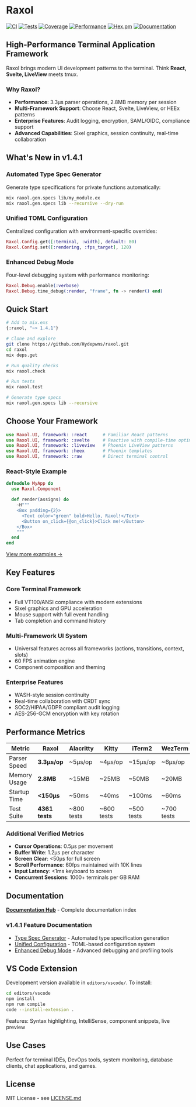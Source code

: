 # Raxol

[![CI](https://github.com/Hydepwns/raxol/workflows/CI/badge.svg)](https://github.com/Hydepwns/raxol/actions/workflows/ci.yml)
[![Tests](https://img.shields.io/badge/tests-4361-brightgreen.svg)](https://github.com/Hydepwns/raxol/actions)
[![Coverage](https://img.shields.io/badge/coverage-98.7%25-brightgreen.svg)](https://codecov.io/gh/Hydepwns/raxol)
[![Performance](https://img.shields.io/badge/parser-3.3μs%2Fop-blue.svg)](bench/README.md)
[![Hex.pm](https://img.shields.io/hexpm/v/raxol.svg)](https://hex.pm/packages/raxol)
[![Documentation](https://img.shields.io/badge/docs-hexdocs-purple.svg)](https://hexdocs.pm/raxol)

## High-Performance Terminal Application Framework

Raxol brings modern UI development patterns to the terminal. Think **React, Svelte, LiveView** meets tmux.

### Why Raxol?

- **Performance**: 3.3μs parser operations, 2.8MB memory per session
- **Multi-Framework Support**: Choose React, Svelte, LiveView, or HEEx patterns
- **Enterprise Features**: Audit logging, encryption, SAML/OIDC, compliance support
- **Advanced Capabilities**: Sixel graphics, session continuity, real-time collaboration

## What's New in v1.4.1

### Automated Type Spec Generator
Generate type specifications for private functions automatically:
```bash
mix raxol.gen.specs lib/my_module.ex
mix raxol.gen.specs lib --recursive --dry-run
```

### Unified TOML Configuration
Centralized configuration with environment-specific overrides:
```elixir
Raxol.Config.get([:terminal, :width], default: 80)
Raxol.Config.set([:rendering, :fps_target], 120)
```

### Enhanced Debug Mode
Four-level debugging system with performance monitoring:
```elixir
Raxol.Debug.enable(:verbose)
Raxol.Debug.time_debug(:render, "frame", fn -> render() end)
```

## Quick Start

```bash
# Add to mix.exs
{:raxol, "~> 1.4.1"}

# Clone and explore
git clone https://github.com/Hydepwns/raxol.git
cd raxol
mix deps.get

# Run quality checks
mix raxol.check

# Run tests
mix raxol.test

# Generate type specs
mix raxol.gen.specs lib --recursive
```

## Choose Your Framework

```elixir
use Raxol.UI, framework: :react      # Familiar React patterns
use Raxol.UI, framework: :svelte     # Reactive with compile-time optimization
use Raxol.UI, framework: :liveview   # Phoenix LiveView patterns
use Raxol.UI, framework: :heex       # Phoenix templates
use Raxol.UI, framework: :raw        # Direct terminal control
```

### React-Style Example
```elixir
defmodule MyApp do
  use Raxol.Component

  def render(assigns) do
    ~H"""
    <Box padding={2}>
      <Text color="green" bold>Hello, Raxol!</Text>
      <Button on_click={@on_click}>Click me!</Button>
    </Box>
    """
  end
end
```

[View more examples →](examples/README.md)

## Key Features

### Core Terminal Framework
- Full VT100/ANSI compliance with modern extensions
- Sixel graphics and GPU acceleration
- Mouse support with full event handling
- Tab completion and command history

### Multi-Framework UI System
- Universal features across all frameworks (actions, transitions, context, slots)
- 60 FPS animation engine
- Component composition and theming

### Enterprise Features
- WASH-style session continuity
- Real-time collaboration with CRDT sync
- SOC2/HIPAA/GDPR compliant audit logging
- AES-256-GCM encryption with key rotation

## Performance Metrics

| Metric       | Raxol         | Alacritty    | Kitty        | iTerm2       | WezTerm      |
|--------------|---------------|--------------|--------------|--------------|--------------|
| Parser Speed | **3.3μs/op**  | ~5μs/op      | ~4μs/op      | ~15μs/op     | ~6μs/op      |
| Memory Usage | **2.8MB**     | ~15MB        | ~25MB        | ~50MB        | ~20MB        |
| Startup Time | **<150μs**    | ~50ms        | ~40ms        | ~100ms       | ~60ms        |
| Test Suite   | **4361 tests**| ~800 tests   | ~600 tests   | ~500 tests   | ~700 tests   |

### Additional Verified Metrics
- **Cursor Operations**: 0.5μs per movement
- **Buffer Write**: 1.2μs per character
- **Screen Clear**: <50μs for full screen
- **Scroll Performance**: 60fps maintained with 10K lines
- **Input Latency**: <1ms keyboard to screen
- **Concurrent Sessions**: 1000+ terminals per GB RAM

## Documentation

**[Documentation Hub](docs/README.md)** - Complete documentation index

### v1.4.1 Feature Documentation
- [Type Spec Generator](doc/development/TYPE_SPEC_GENERATOR.md) - Automated type specification generation
- [Unified Configuration](doc/configuration/UNIFIED_CONFIG.md) - TOML-based configuration system
- [Enhanced Debug Mode](doc/development/DEBUG_MODE.md) - Advanced debugging and profiling tools

## VS Code Extension

Development version available in `editors/vscode/`. To install:

```bash
cd editors/vscode
npm install
npm run compile
code --install-extension .
```

Features: Syntax highlighting, IntelliSense, component snippets, live preview

## Use Cases

Perfect for terminal IDEs, DevOps tools, system monitoring, database clients, chat applications, and games.

## License

MIT License - see [LICENSE.md](LICENSE.md)
